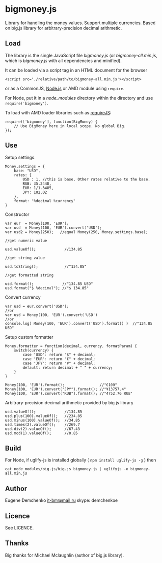 # bigmoney.js #
Library for handling the money values.
Support multiple currencies.
Based on big.js library for arbitrary-precision decimal arithmetic.

## Load

The library is the single JavaScript file *bigmoney.js* (or *bigmoney-all.min.js*, which is *bigmoney.js* with all dependencies and minified).

It can be loaded via a script tag in an HTML document for the browser

    <script src='./relative/path/to/bigmoney-all.min.js'></script>

or as a CommonJS, [Node.js](http://nodejs.org) or AMD module using `require`.

For Node, put it in a *node_modules* directory within the directory and use `require('bigmoney')`.

To load with AMD loader libraries such as [requireJS](http://requirejs.org/):

    require(['bigmoney'], function(BigMoney) {
        // Use BigMoney here in local scope. No global Big.
    });


## Use

Setup settings

    Money.settings = {
        base: "USD",
        rates: {
            USD : 1, //this is base. Other rates relative to the base.
            RUB: 35.2448,
            EUR: 1/1.3485,
            JPY: 102.02
        },
        format: "%decimal %currency"
    }


Constructor

    var eur  = Money(100, 'EUR');
    var usd  = Money(100, 'EUR').convert('USD');
    var usd2 = Money(250);   //equal Money(250, Money.settings.base);

    //get numeric value

    usd.valueOf();             //134.85

    //get string value

    usd.toString();            //"134.85"

    //get formatted string

    usd.format();             //"134.85 USD"
    usd.format("$ %decimal"); //"$ 134.85"

Convert currency

    var usd = eur.convert('USD');
    //or
    var usd = Money(100, 'EUR').convert('USD')
    //or
    console.log( Money(100, 'EUR').convert('USD').format() )  //"134.85 USD"

Setup custom formatter

    Money.formatter = function(decimal, currency, formatParam) {
        switch(currency) {
            case 'USD': return "$" + decimal;
            case 'EUR': return "€" + decimal;
            case 'JPY': return "¥" + decimal;
            default: return decimal + " " + currency;
        }
    }

    Money(100, 'EUR').format();                //"€100"
    Money(100, 'EUR').convert("JPY").format(); //"¥13757.4"
    Money(100, 'EUR').convert("RUB").format(); //"4752.76 RUB"


Arbitrary-precision decimal arithmetic provided by big.js library

    usd.valueOf();             //134.85
    usd.plus(100).valueOf();   //234.85
    usd.minus(100).valueOf();  //34.85
    usd.times(2).valueOf();    //269.7
    usd.div(2).valueOf();      //67.43
    usd.mod(1).valueOf();      //0.85

## Build

For Node, if uglify-js is installed globally ( `npm install uglify-js -g` ) then

	cat node_modules/big.js/big.js bigmoney.js | uglifyjs -o bigmoney-all.min.js


## Author

Eugene Demchenko it-bm@mail.ru skype: demchenkoe

## Licence

See LICENCE.

## Thanks

Big thanks for Michael Mclaughlin (author of big.js library).